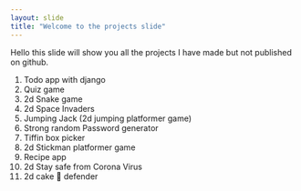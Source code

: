 ```yaml
---
layout: slide
title: "Welcome to the projects slide"
---
```


Hello this slide will show you all the projects I have made but not published on github.

1. Todo app with django
2. Quiz game
3. 2d Snake game
4. 2d Space Invaders
5. Jumping Jack (2d jumping platformer game)
6. Strong random Password generator
7. Tiffin box picker
8. 2d Stickman platformer game
9. Recipe app
10. 2d Stay safe from Corona Virus
11. 2d cake 🎂 defender
